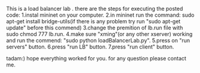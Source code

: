 This is a load balancer lab .
there are the steps for executing the posted code:
1.instal mininet on your computer.
2.in mininet run the command: sudo apt-get install bridge-utils(if there is any problem try run "sudo apt-get update" before this commend)
3.change the premition of lb.run file with sudo chmod 777 lb.run.
4.make sure "xming"(or any other xserver) working and run the commend: "sudo python loadBalancerLab.py".
5.press on "run servers" button.
6.press "run LB" button.
7.press "run client" button.

tadam:)
hope everything worked for you.
for any question please contact me.


